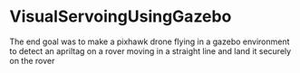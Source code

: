 # VisualServoingUsingGazebo
The end goal was to make a pixhawk drone flying in a gazebo environment to detect an apriltag on a rover moving in a straight line and land it securely on the rover
